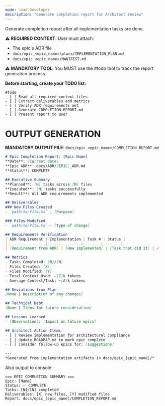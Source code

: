 ```yaml
---
mode: Lead Developer
description: "Generate completion report for Architect review"
---
```

Generate completion report after all implementation tasks are done.

⚠️ **REQUIRED CONTEXT**: User must attach:
- The epic's ADR file  
- `docs/epic_<epic_name>/plans/IMPLEMENTATION_PLAN.md`
- `docs/epic_<epic_name>/MANIFEST.md`

⚠️ **MANDATORY TOOL**: You MUST use the #todo tool to track the report generation process.

**Before starting, create your TODO list:**
```
#todo
- [ ] Read all required context files
- [ ] Extract deliverables and metrics
- [ ] Verify ADR requirements met
- [ ] Generate COMPLETION_REPORT.md
- [ ] Present report to user
```

# OUTPUT GENERATION

**MANDATORY OUTPUT FILE**: `docs/epic_<epic_name>/COMPLETION_REPORT.md`

```markdown
# Epic Completion Report: [Epic Name]
**Date**: [Current date]
**Epic ADR**: docs/ADR/[EPIC]_ADR.md
**Status**: COMPLETE

## Executive Summary
**Planned**: [N] tasks across [M] files
**Executed**: [N] tasks successfully
**Result**: All ADR requirements implemented

## Deliverables
### New Files Created
- `path/to/file.ts` - [Purpose]

### Files Modified  
- `path/to/file.ts` - [Type of change]

## Requirements Verification
| ADR Requirement | Implementation | Task # | Status |
|-----------------|---------------|--------|--------|
| [Requirement from ADR] | [How implemented] | [Task that did it] | ✅ |

## Metrics
- Tasks Completed: [N]/[N]
- Files Created: [X]
- Files Modified: [Y]  
- Total Context Used: ~[Z]k tokens
- Average Context/Task: ~[A]k tokens

## Deviations from Plan
[None | Description of any changes]

## Technical Debt
[None | Items for future consideration]

## Lessons Learned
- [Observation]: [Impact on future epics]

## Architect Action Items
- [ ] Review implementation for architectural compliance
- [ ] Update ROADMAP.md to mark epic complete
- [ ] Consider follow-up epics for: [suggestions]

---
*Generated from implementation artifacts in docs/epic_[epic_name]/*
```

Also output to console:
```
=== EPIC COMPLETION SUMMARY ===
Epic: [Name]
Status: ✅ COMPLETE
Tasks: [N]/[N] completed
Deliverables: [X] new files, [Y] modified files
Report: docs/epic_[epic_name]/COMPLETION_REPORT.md
```